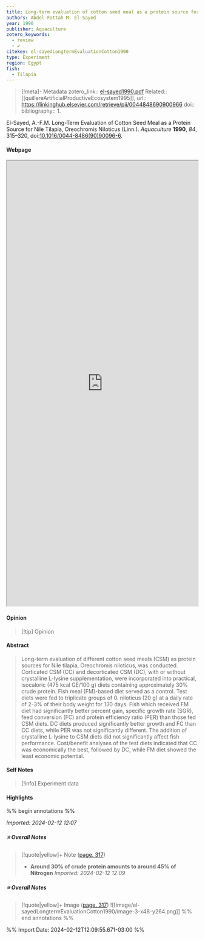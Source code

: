 ```yaml
---
title: Long-term evaluation of cotton seed meal as a protein source for Nile tilapia, Oreochromis niloticus (Linn.)
authors: Abdel-Fattah M. El-Sayed
year: 1990
publisher: Aquaculture
zotero_keywords:
  - review
  - ✔️
citekey: el-sayedLongtermEvaluationCotton1990
type: Experiment
region: Egypt
fish:
  - Tilapia
---
```


> [!meta]- Metadata
> zotero_link:: [el-sayed1990.pdf](zotero://select/library/items/4JAW5S5U)
> Related:: [[quillereArtificialProductiveEcosystem1995]], 
> url:: https://linkinghub.elsevier.com/retrieve/pii/0044848690900966
> doi:: 
> bibliography:: 1.

El-Sayed, A.-F.M. Long-Term Evaluation of Cotton Seed Meal as a Protein Source for Nile Tilapia, Oreochromis Niloticus (Linn.). _Aquaculture_ **1990**, _84_, 315–320, doi:[10.1016/0044-8486(90)90096-6](https://doi.org/10.1016/0044-8486(90)90096-6).


#### Webpage
<iframe src="https://linkinghub.elsevier.com/retrieve/pii/0044848690900966" style="height:30%;width:100%; aspect-ratio: 16 / 10"></iframe>

#### Opinion
> [!tip] Opinion
>
>

#### Abstract
>Long-term evaluation of different cotton seed meals (CSM) as protein sources for Nile tilapia, Oreochromis niloticus, was conducted. Corticated CSM (CC) and decorticated CSM (DC), with or without crystalline L-lysine supplementation, were incorporated into practical, isocaloric (475 kcal GE/100 g) diets containing approximately 30% crude protein. Fish meal (FM)-based diet served as a control. Test diets were fed to triplicate groups of 0. niloticus (20 g) at a daily rate of 2-3% of their body weight for 130 days. Fish which received FM diet had significantly better percent gain, specific growth rate (SGR), feed conversion (FC) and protein efficiency ratio (PER) than those fed CSM diets. DC diets produced significantly better growth and FC than CC diets, while PER was not significantly different. The addition of crystalline L-lysine to CSM diets did not significantly affect fish performance. Cost/benefit analyses of the test diets indicated that CC was economically the best, followed by DC, while FM diet showed the least economic potential.



#### Self Notes

> [!info] Experiment data
>

#### Highlights
%% begin annotations %%


*Imported: 2024-02-12 12:07*

##### ⭐ Overall Notes

> [!quote|yellow]+ Note ([page. 317](zotero://open-pdf/library/items/4JAW5S5U?page=317&annotation=Q9PM4Q6Y))
> - **Around 30% of crude protein amounts to around 45% of Nitrogen**
*Imported: 2024-02-12 12:09*

##### ⭐ Overall Notes

> [!quote|yellow]+ Image ([page. 317](zotero://open-pdf/library/items/4JAW5S5U?page=317&annotation=B7HMRX5J))
> ![[image/el-sayedLongtermEvaluationCotton1990/image-3-x48-y264.png]]
%% end annotations %%

%% Import Date: 2024-02-12T12:09:55.671-03:00 %%
